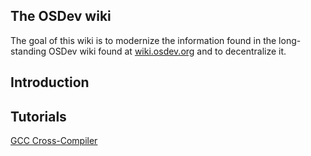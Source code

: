 ## The OSDev wiki

The goal of this wiki is to modernize the information found in the long-standing OSDev wiki found at [wiki.osdev.org](https://wiki.osdev.org) and to decentralize it.

## Introduction

## Tutorials
[GCC Cross-Compiler](./wiki/gcc_cross.md)
